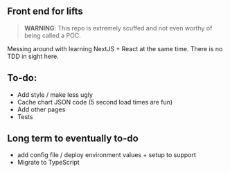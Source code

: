 ## Front end for lifts

> **WARNING**: This repo is extremely scuffed and not even worthy of being called a POC. 

Messing around with learning NextJS + React at the same time. There is no TDD in sight here. 

## To-do: 

* Add style / make less ugly
* Cache chart JSON code (5 second load times are fun)
* Add other pages 
* Tests 

## Long term to eventually to-do
*  add config file / deploy environment values + setup to support
* Migrate to TypeScript 
